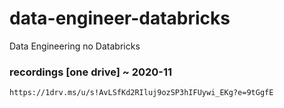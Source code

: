 # data-engineer-databricks
Data Engineering no Databricks

### recordings [one drive] ~ 2020-11
```sh
https://1drv.ms/u/s!AvLSfKd2RIluj9ozSP3hIFUywi_EKg?e=9tGgfE
```
